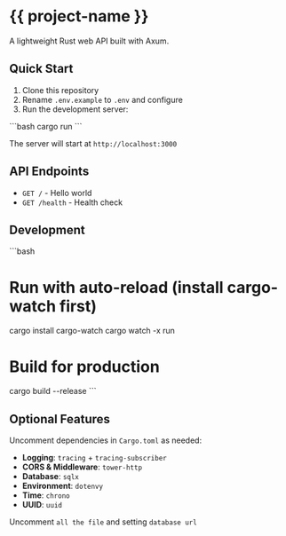 # {{ project-name }}

A lightweight Rust web API built with Axum.

## Quick Start

1. Clone this repository
2. Rename `.env.example` to `.env` and configure
3. Run the development server:

\`\`\`bash
cargo run
\`\`\`

The server will start at `http://localhost:3000`

## API Endpoints

- `GET /` - Hello world
- `GET /health` - Health check

## Development

\`\`\`bash
# Run with auto-reload (install cargo-watch first)
cargo install cargo-watch
cargo watch -x run


# Build for production
cargo build --release
\`\`\`

## Optional Features

Uncomment dependencies in `Cargo.toml` as needed:

- **Logging**: `tracing` + `tracing-subscriber`
- **CORS & Middleware**: `tower-http`
- **Database**: `sqlx`
- **Environment**: `dotenvy`
- **Time**: `chrono`
- **UUID**: `uuid`

Uncomment `all the file` and setting `database url`
